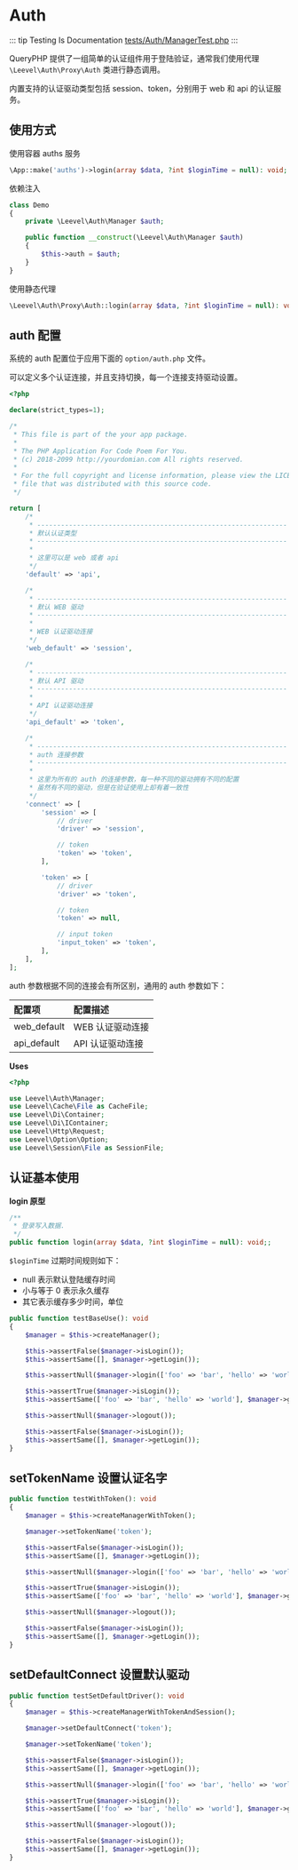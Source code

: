 # Auth

::: tip Testing Is Documentation
[tests/Auth/ManagerTest.php](https://github.com/hunzhiwange/framework/blob/master/tests/Auth/ManagerTest.php)
:::
    
QueryPHP 提供了一组简单的认证组件用于登陆验证，通常我们使用代理 `\Leevel\Auth\Proxy\Auth` 类进行静态调用。

内置支持的认证驱动类型包括 session、token，分别用于 web 和 api 的认证服务。

## 使用方式

使用容器 auths 服务

``` php
\App::make('auths')->login(array $data, ?int $loginTime = null): void;
```

依赖注入

``` php
class Demo
{
    private \Leevel\Auth\Manager $auth;

    public function __construct(\Leevel\Auth\Manager $auth)
    {
        $this->auth = $auth;
    }
}
```

使用静态代理

``` php
\Leevel\Auth\Proxy\Auth::login(array $data, ?int $loginTime = null): void;
```

## auth 配置

系统的 auth 配置位于应用下面的 `option/auth.php` 文件。

可以定义多个认证连接，并且支持切换，每一个连接支持驱动设置。

``` php
<?php

declare(strict_types=1);

/*
 * This file is part of the your app package.
 *
 * The PHP Application For Code Poem For You.
 * (c) 2018-2099 http://yourdomian.com All rights reserved.
 *
 * For the full copyright and license information, please view the LICENSE
 * file that was distributed with this source code.
 */

return [
    /*
     * ---------------------------------------------------------------
     * 默认认证类型
     * ---------------------------------------------------------------
     *
     * 这里可以是 web 或者 api
     */
    'default' => 'api',

    /*
     * ---------------------------------------------------------------
     * 默认 WEB 驱动
     * ---------------------------------------------------------------
     *
     * WEB 认证驱动连接
     */
    'web_default' => 'session',

    /*
     * ---------------------------------------------------------------
     * 默认 API 驱动
     * ---------------------------------------------------------------
     *
     * API 认证驱动连接
     */
    'api_default' => 'token',

    /*
     * ---------------------------------------------------------------
     * auth 连接参数
     * ---------------------------------------------------------------
     *
     * 这里为所有的 auth 的连接参数，每一种不同的驱动拥有不同的配置
     * 虽然有不同的驱动，但是在验证使用上却有着一致性
     */
    'connect' => [
        'session' => [
            // driver
            'driver' => 'session',

            // token
            'token' => 'token',
        ],

        'token' => [
            // driver
            'driver' => 'token',

            // token
            'token' => null,

            // input token
            'input_token' => 'token',
        ],
    ],
];

```

auth 参数根据不同的连接会有所区别，通用的 auth 参数如下：

|配置项|配置描述|
|:-|:-|
|web_default|WEB 认证驱动连接|
|api_default|API 认证驱动连接|


**Uses**

``` php
<?php

use Leevel\Auth\Manager;
use Leevel\Cache\File as CacheFile;
use Leevel\Di\Container;
use Leevel\Di\IContainer;
use Leevel\Http\Request;
use Leevel\Option\Option;
use Leevel\Session\File as SessionFile;
```

## 认证基本使用

**login 原型**

``` php
/**
 * 登录写入数据.
 */
public function login(array $data, ?int $loginTime = null): void;;
```

`$loginTime` 过期时间规则如下：

  * null 表示默认登陆缓存时间
  * 小与等于 0 表示永久缓存
  * 其它表示缓存多少时间，单位


``` php
public function testBaseUse(): void
{
    $manager = $this->createManager();

    $this->assertFalse($manager->isLogin());
    $this->assertSame([], $manager->getLogin());

    $this->assertNull($manager->login(['foo' => 'bar', 'hello' => 'world'], 10));

    $this->assertTrue($manager->isLogin());
    $this->assertSame(['foo' => 'bar', 'hello' => 'world'], $manager->getLogin());

    $this->assertNull($manager->logout());

    $this->assertFalse($manager->isLogin());
    $this->assertSame([], $manager->getLogin());
}
```
    
## setTokenName 设置认证名字

``` php
public function testWithToken(): void
{
    $manager = $this->createManagerWithToken();

    $manager->setTokenName('token');

    $this->assertFalse($manager->isLogin());
    $this->assertSame([], $manager->getLogin());

    $this->assertNull($manager->login(['foo' => 'bar', 'hello' => 'world'], 10));

    $this->assertTrue($manager->isLogin());
    $this->assertSame(['foo' => 'bar', 'hello' => 'world'], $manager->getLogin());

    $this->assertNull($manager->logout());

    $this->assertFalse($manager->isLogin());
    $this->assertSame([], $manager->getLogin());
}
```
    
## setDefaultConnect 设置默认驱动

``` php
public function testSetDefaultDriver(): void
{
    $manager = $this->createManagerWithTokenAndSession();

    $manager->setDefaultConnect('token');

    $manager->setTokenName('token');

    $this->assertFalse($manager->isLogin());
    $this->assertSame([], $manager->getLogin());

    $this->assertNull($manager->login(['foo' => 'bar', 'hello' => 'world'], 10));

    $this->assertTrue($manager->isLogin());
    $this->assertSame(['foo' => 'bar', 'hello' => 'world'], $manager->getLogin());

    $this->assertNull($manager->logout());

    $this->assertFalse($manager->isLogin());
    $this->assertSame([], $manager->getLogin());
}
```